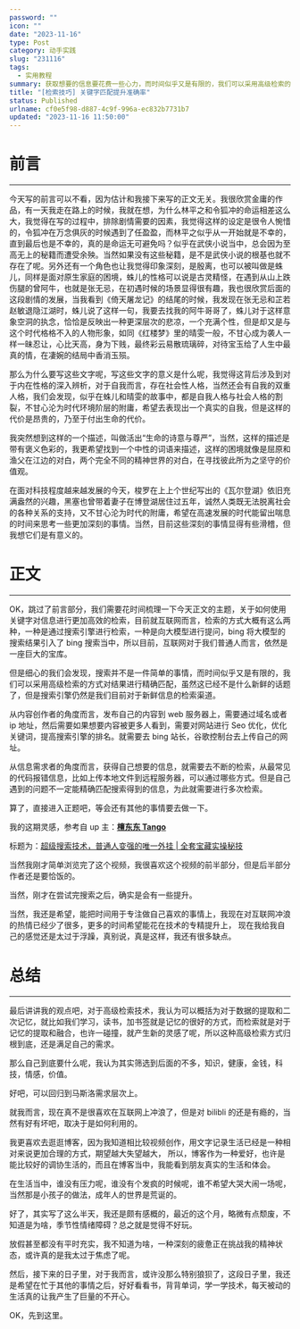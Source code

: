 ```yaml
---
password: ""
icon: ""
date: "2023-11-16"
type: Post
category: 动手实践
slug: "231116"
tags:
  - 实用教程
summary: 获取想要的信息要花费一些心力，而时间似乎又是有限的，我们可以采用高级检索的方式对结果进行精确匹配。
title: "[检索技巧] 关键字匹配提升准确率"
status: Published
urlname: cf0e5f98-d887-4c9f-996a-ec832b7731b7
updated: "2023-11-16 11:50:00"
---
```


# 前言

---

今天写的前言可以不看，因为估计和我接下来写的正文无关。我很欣赏金庸的作品，有一天我走在路上的时候，我就在想，为什么林平之和令狐冲的命运相差这么大，我觉得在写的过程中，排除剧情需要的因素，我觉得这样的设定是很令人惋惜的，令狐冲在万念俱灰的时候遇到了任盈盈，而林平之似乎从一开始就是不幸的，直到最后也是不幸的，真的是命运无可避免吗？似乎在武侠小说当中，总会因为至高无上的秘籍而遭受余殃。当然如果没有这些秘籍，是不是武侠小说的根基也就不存在了呢。另外还有一个角色也让我觉得印象深刻，是殷离，也可以被叫做是蛛儿，同样是面对原生家庭的困境，蛛儿的性格可以说是古灵精怪，在遇到从山上跌伤腿的曾阿牛，也就是张无忌，在初遇时候的场景显得很有趣，我也很欣赏后面的这段剧情的发展，当我看到《倚天屠龙记》的结尾的时候，我发现在张无忌和芷若赵敏退隐江湖时，蛛儿说了这样一句，我要去找我的阿牛哥哥了，蛛儿对于这样意象空洞的执念，恰恰是反映出一种更深层次的悲凉，一个充满个性，但是却又是与这个时代格格不入的人物形象，如同《红楼梦》里的晴雯一般，不甘心成为袭人一样一昧忍让，心比天高，身为下贱，最终彩云易散琉璃碎，对待宝玉给了人生中最真的情，在凄婉的结局中香消玉殒。

那么为什么要写这些文字呢，写这些文字的意义是什么呢，我觉得这背后涉及到对于内在性格的深入辨析，对于自我而言，存在社会性人格，当然还会有自我的双重人格，我们会发现，似乎在蛛儿和晴雯的故事中，都是自我人格与社会人格的割裂，不甘心沦为时代环境阶层的附庸，希望去表现出一个真实的自我，但是这样的代价是昂贵的，乃至于付出生命的代价。

我突然想到这样的一个描述，叫做活出“生命的诗意与尊严”，当然，这样的描述是带有褒义色彩的，我更希望找到一个中性的词语来描述，这样的困境就像是屈原和渔父在江边的对白，两个完全不同的精神世界的对白，在寻找彼此所为之坚守的价值观。

在面对科技程度越来越发展的今天，梭罗在上上个世纪写出的《瓦尔登湖》依旧充满盎然的兴趣，黑塞也曾带着妻子在博登湖居住过五年，诚然人类既无法脱离社会的各种关系的支持，又不甘心沦为时代的附庸，希望在高速发展的时代能留出喘息的时间来思考一些更加深刻的事情。当然，目前这些深刻的事情显得有些滑稽，但我想它们是有意义的。

# 正文

---

OK，跳过了前言部分，我们需要花时间梳理一下今天正文的主题，关于如何使用关键字对信息进行更加高效的检索，目前就互联网而言，检索的方式大概有这么两种，一种是通过搜索引擎进行检索，一种是向大模型进行提问，bing 将大模型的搜索结果引入了 bing 搜索当中，所以目前，互联网对于我们普通人而言，依然是一座巨大的宝库。

但是细心的我们会发现，搜索并不是一件简单的事情，而时间似乎又是有限的，我们可以采用高级检索的方式对结果进行精确匹配，虽然这已经不是什么新鲜的话题了，但是搜索引擎仍然是我们目前对于新鲜信息的检索渠道。

从内容创作者的角度而言，发布自己的内容到 web 服务器上，需要通过域名或者 ip 地址，然后需要如果想要内容被更多人看到，需要对网站进行 Seo 优化，优化关键词，提高搜索引擎的排名。就需要去 bing 站长，谷歌控制台去上传自己的网址。

从信息需求者的角度而言，获得自己想要的信息，就需要去不断的检索，从最常见的代码报错信息，比如上传本地文件到远程服务器，可以通过哪些方式。但是自己遇到的问题不一定能精确匹配搜索得到的信息，为此就需要进行多次检索。

算了，直接进入正题吧，等会还有其他的事情要去做一下。

我的这期灵感，参考自 up 主：[**檀东东 Tango**](https://space.bilibili.com/14739873)

标题为：[超级搜索技术，普通人变强的唯一外挂 | 全套宝藏实操秘技](https://www.bilibili.com/video/BV1yw411F7J1/?spm_id_from=333.999.0.0&vd_source=237e295a40d7aaea043ead8c0d2c78ab)

当然我刚才简单浏览完了这个视频，我很喜欢这个视频的前半部分，但是后半部分作者还是要恰饭的。

当然，刚才在尝试完搜索之后，确实是会有一些提升。

当然，我还是希望，能把时间用于专注做自己喜欢的事情上，我现在对互联网冲浪的热情已经少了很多，更多的时间希望能花在技术的专精提升上， 现在我给我自己的感觉还是太过于浮躁，真别说，真是这样，我还有很多缺点。

# 总结

---

最后讲讲我的观点吧，对于高级检索技术，我认为可以概括为对于数据的提取和二次记忆，就比如我们学习，读书，加书签就是记忆的很好的方式，而检索就是对于记忆的提取和融合，也许一碰撞，就产生新的灵感了呢，所以这种高级检索方式归根到底，还是满足自己的需求。

那么自己到底要什么呢，我认为其实筛选到后面的不多，知识，健康，金钱，科技，情感，价值。

好吧，可以回归到马斯洛需求层次上。

就我而言，现在真不是很喜欢在互联网上冲浪了，但是对 bilibli 的还是有瘾的，当然有好有坏吧，取决于是如何利用的。

我更喜欢去逛逛博客，因为我知道相比较视频创作，用文字记录生活已经是一种相对来说更加合理的方式，期望越大失望越大， 所以，博客作为一种爱好，也许是能比较好的调协生活的，而且在博客当中，我能看到朋友真实的生活和体会。

在生活当中，谁没有压力呢，谁没有个发疯的时候呢，谁不希望大哭大闹一场呢，当然那是小孩子的做法，成年人的世界是荒诞的。

好了，其实写了这么半天，我还是颇有感概的，最近的这个月，略微有点颓废，不知道是为啥，季节性情绪障碍？总之就是觉得不好玩。

放假甚至都没有平时充实，我不知道为啥，一种深刻的疲惫正在挑战我的精神状态，或许真的是我太过于焦虑了呢。

然后，接下来的日子里，对于我而言，或许没那么特别狼狈了，这段日子里，我还是希望在忙于其他的事情之后，好好看看书，背背单词，学一学技术，每天被动的生活真的让我产生了巨量的不开心。

OK，先到这里。
